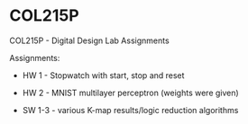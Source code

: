 # COL215P
COL215P - Digital Design Lab Assignments

Assignments:

* HW 1 - Stopwatch with start, stop and reset
* HW 2 - MNIST multilayer perceptron (weights were given)

* SW 1-3 - various K-map results/logic reduction algorithms
